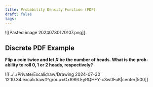 ```yaml
---
title: Probability Density Function (PDF)
draft: false
tags:
---
```

![[Pasted image 20240730120107.png]]
## Discrete PDF Example
**Flip a coin twice and let $X$ be the number of heads. What is the prob-**
**ability to roll $0, 1$ or $2$ heads, respectively?** 

![[../../Private/Excalidraw/Drawing 2024-07-30 12.10.34.excalidraw#^group=Ox899LEyRQHFY-c3w0FuK|center|500]]


